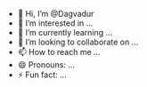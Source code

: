 - 👋 Hi, I’m @Dagvadur
- 👀 I’m interested in ...
- 🌱 I’m currently learning ...
- 💞️ I’m looking to collaborate on ...
- 📫 How to reach me ...
- 😄 Pronouns: ...
- ⚡ Fun fact: ...

<!---
Dagvadur/Dagvadur is a ✨ special ✨ repository because its `README.md` (this file) appears on your GitHub profile.
You can click the Preview link to take a look at your changes.
--->
